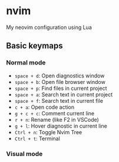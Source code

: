# nvim
My neovim configuration using Lua

## Basic keymaps

### Normal mode
- `space + d`: Open diagnostics window
- `space + b`: Open file browser window
- `space + p`: Find files in current project
- `space + a`: Search text in current project
- `space + f`: Search text in current file
- `c + a`: Open code action
- `g + c + c`: Comment current line
- `r + n`: Rename (like F2 in VSCode)
- `g + l`: Hover diagnostic in current line
- `Ctrl + n`: Toggle Nvim Tree
- `Ctrl + t`: Terminal

### Visual mode
